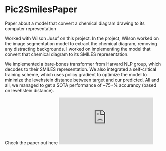 # Pic2SmilesPaper
Paper about a model that convert a chemical diagram drawing to its computer representation

Worked with Wilson Jusuf on this project. In the project, Wilson worked on the image segmentation model to extract the chemical diagram, removing any distracting backgrounds. I worked on implementing the model that convert that chemical diagram to its SMILES representation.

We implemented a bare-bones transformer from Harvard NLP group, which decodes to their SMILES representation.
We also integrated a self-critical training scheme, which uses policy gradient to optimize the model to minimize the levehstein distance between target and our predicted. All and all, we managed to get a SOTA performance of ~75+% accurancy (based on levehstein distance). 

Check the paper out here ![paper.pdf](https://github.com/Leoputera2407/Pic2SMILES/blob/master/paper.pdf) 
